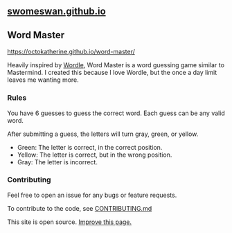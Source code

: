## <a href="https://github.com/swomeswan/swomeswan.github.io">swomeswan.github.io</a>

## Word Master

https://octokatherine.github.io/word-master/

Heavily inspired by <a href="https://www.nytimes.com/games/wordle/index.html">Wordle</a>, Word Master is a word guessing game similar to Mastermind. I created this because I love Wordle, but the once a day limit leaves me wanting more.

### Rules

You have 6 guesses to guess the correct word. Each guess can be any valid word.

After submitting a guess, the letters will turn gray, green, or yellow.
- Green: The letter is correct, in the correct position.
- Yellow: The letter is correct, but in the wrong position.
- Gray: The letter is incorrect.

### Contributing

Feel free to open an issue for any bugs or feature requests.

To contribute to the code, see <a href="https://github.com/octokatherine/word-master/blob/main/CONTRIBUTING.md">CONTRIBUTING.md</a>

This site is open source. <a href="https://github.com/fakertonfakie418/fakertonfakie418.github.io/edit/main/README.md">Improve this page.</a>
